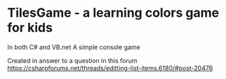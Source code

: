 # TilesGame - a learning colors game for kids
In both C# and VB.net 
A simple console game



Created in answer to a question in this forum https://csharpforums.net/threads/editting-list-items.6180/#post-20476
